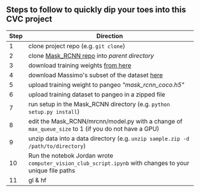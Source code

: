 ##  Steps to follow to quickly dip your toes into this CVC project
Step | Direction |
--- | --- |
 1	| clone project repo (e.g. `git clone`)  |
 2  | clone [Mask_RCNN repo](https://github.com/matterport/Mask_RCNN) into _parent directory_ |
 3  | download training weights [from here](https://github.com/matterport/Mask_RCNN/releases/download/v2.0/mask_rcnn_coco.h5)  |
 4	| download Massimo's subset of the dataset [here](https://drive.google.com/file/d/1q_FanEMUwS2qT6w9i0sUR_FyYhh4P8IB/view?usp=sharing)  |
 5  | upload training weight to pangeo *"mask_rcnn_coco.h5"*  |
 6  | upload training dataset to pangeo in a zipped file  |
 7  | run setup in the Mask_RCNN directory (e.g. `python setup.py install`)  |
 8  | edit the Mask_RCNN/mrcnn/model.py with a change of `max_queue_size` to 1 (if you do not have a GPU)  |
 9  | unzip data into a data directory (e.g. `unzip sample.zip -d /path/to/directory`)  |
 10 | Run the notebok Jordan wrote `computer_vision_club_script.ipynb` with changes to your unique file paths  |
 11 | gl & hf  |
 
